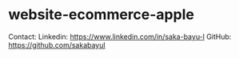 # website-ecommerce-apple

Contact: Linkedin: https://www.linkedin.com/in/saka-bayu-l GitHub: https://github.com/sakabayul